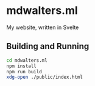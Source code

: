 # mdwalters.ml
My website, written in Svelte
## Building and Running
```bash
cd mdwalters.ml
npm install
npm run build
xdg-open ./public/index.html
```
